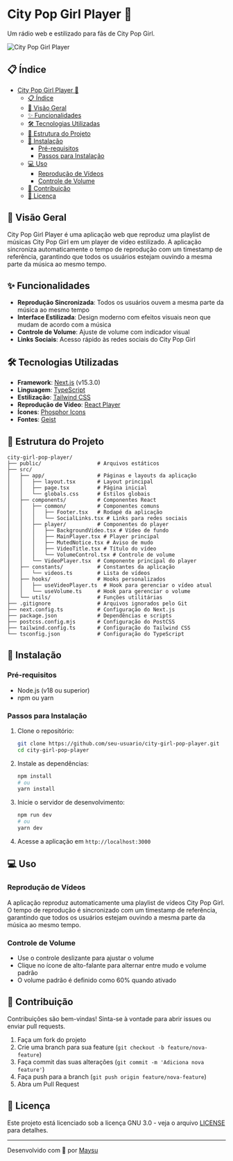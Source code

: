 # City Pop Girl Player 🎵

Um rádio web e estilizado para fãs de City Pop Girl.

![City Pop Girl Player](https://imgur.com/vtTiJEK.png)

## 📋 Índice

- [City Pop Girl Player 🎵](#city-pop-girl-player-)
  - [📋 Índice](#-índice)
  - [🎯 Visão Geral](#-visão-geral)
  - [✨ Funcionalidades](#-funcionalidades)
  - [🛠️ Tecnologias Utilizadas](#️-tecnologias-utilizadas)
  - [📁 Estrutura do Projeto](#-estrutura-do-projeto)
  - [🚀 Instalação](#-instalação)
    - [Pré-requisitos](#pré-requisitos)
    - [Passos para Instalação](#passos-para-instalação)
  - [💻 Uso](#-uso)
    - [Reprodução de Vídeos](#reprodução-de-vídeos)
    - [Controle de Volume](#controle-de-volume)
  - [🤝 Contribuição](#-contribuição)
  - [📄 Licença](#-licença)

## 🎯 Visão Geral

City Pop Girl Player é uma aplicação web que reproduz uma playlist de músicas City Pop Girl em um player de vídeo estilizado. A aplicação sincroniza automaticamente o tempo de reprodução com um timestamp de referência, garantindo que todos os usuários estejam ouvindo a mesma parte da música ao mesmo tempo.

## ✨ Funcionalidades

- **Reprodução Sincronizada**: Todos os usuários ouvem a mesma parte da música ao mesmo tempo
- **Interface Estilizada**: Design moderno com efeitos visuais neon que mudam de acordo com a música
- **Controle de Volume**: Ajuste de volume com indicador visual
- **Links Sociais**: Acesso rápido às redes sociais do City Pop Girl

## 🛠️ Tecnologias Utilizadas

- **Framework**: [Next.js](https://nextjs.org/) (v15.3.0)
- **Linguagem**: [TypeScript](https://www.typescriptlang.org/)
- **Estilização**: [Tailwind CSS](https://tailwindcss.com/)
- **Reprodução de Vídeo**: [React Player](https://github.com/cookpete/react-player)
- **Ícones**: [Phosphor Icons](https://phosphoricons.com/)
- **Fontes**: [Geist](https://vercel.com/font)

## 📁 Estrutura do Projeto

```
city-girl-pop-player/
├── public/                  # Arquivos estáticos
├── src/
│   ├── app/                 # Páginas e layouts da aplicação
│   │   ├── layout.tsx       # Layout principal
│   │   ├── page.tsx         # Página inicial
│   │   └── globals.css      # Estilos globais
│   ├── components/          # Componentes React
│   │   ├── common/          # Componentes comuns
│   │   │   ├── Footer.tsx   # Rodapé da aplicação
│   │   │   └── SocialLinks.tsx # Links para redes sociais
│   │   ├── player/          # Componentes do player
│   │   │   ├── BackgroundVideo.tsx # Vídeo de fundo
│   │   │   ├── MainPlayer.tsx # Player principal
│   │   │   ├── MutedNotice.tsx # Aviso de mudo
│   │   │   ├── VideoTitle.tsx # Título do vídeo
│   │   │   └── VolumeControl.tsx # Controle de volume
│   │   └── VideoPlayer.tsx  # Componente principal do player
│   ├── constants/           # Constantes da aplicação
│   │   └── videos.ts        # Lista de vídeos
│   ├── hooks/               # Hooks personalizados
│   │   ├── useVideoPlayer.ts  # Hook para gerenciar o vídeo atual
│   │   └── useVolume.ts     # Hook para gerenciar o volume
│   └── utils/               # Funções utilitárias
├── .gitignore               # Arquivos ignorados pelo Git
├── next.config.ts           # Configuração do Next.js
├── package.json             # Dependências e scripts
├── postcss.config.mjs       # Configuração do PostCSS
├── tailwind.config.ts       # Configuração do Tailwind CSS
└── tsconfig.json            # Configuração do TypeScript
```

## 🚀 Instalação

### Pré-requisitos

- Node.js (v18 ou superior)
- npm ou yarn

### Passos para Instalação

1. Clone o repositório:
   ```bash
   git clone https://github.com/seu-usuario/city-girl-pop-player.git
   cd city-girl-pop-player
   ```

2. Instale as dependências:
   ```bash
   npm install
   # ou
   yarn install
   ```

3. Inicie o servidor de desenvolvimento:
   ```bash
   npm run dev
   # ou
   yarn dev
   ```

4. Acesse a aplicação em `http://localhost:3000`

## 💻 Uso

### Reprodução de Vídeos

A aplicação reproduz automaticamente uma playlist de vídeos City Pop Girl. O tempo de reprodução é sincronizado com um timestamp de referência, garantindo que todos os usuários estejam ouvindo a mesma parte da música ao mesmo tempo.

### Controle de Volume

- Use o controle deslizante para ajustar o volume
- Clique no ícone de alto-falante para alternar entre mudo e volume padrão
- O volume padrão é definido como 60% quando ativado

## 🤝 Contribuição

Contribuições são bem-vindas! Sinta-se à vontade para abrir issues ou enviar pull requests.

1. Faça um fork do projeto
2. Crie uma branch para sua feature (`git checkout -b feature/nova-feature`)
3. Faça commit das suas alterações (`git commit -m 'Adiciona nova feature'`)
4. Faça push para a branch (`git push origin feature/nova-feature`)
5. Abra um Pull Request

## 📄 Licença

Este projeto está licenciado sob a licença GNU 3.0 - veja o arquivo [LICENSE](LICENSE) para detalhes.

---

Desenvolvido com 🩵 por [Maysu](https://maysu.xyz/)
